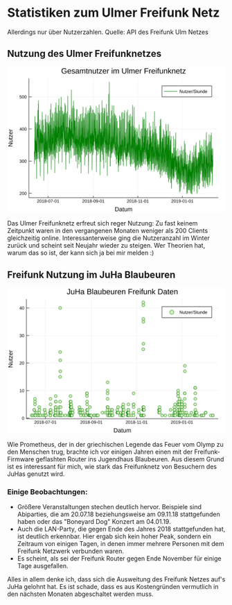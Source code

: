 # Statistiken zum Ulmer Freifunk Netz

Allerdings nur über Nutzerzahlen. Quelle: API des Freifunk Ulm Netzes

## Nutzung des Ulmer Freifunknetzes

![Nutzung des Ulmer Freifunknetzes](plots/stats-gesamt.svg)

Das Ulmer Freifunknetz erfreut sich reger Nutzung: Zu fast keinem Zeitpunkt waren in den vergangenen Monaten weniger als 200 Clients gleichzeitig online. Interessanterweise ging die Nutzeranzahl im Winter zurück und scheint seit Neujahr wieder zu steigen. Wer Theorien hat, warum das so ist, der kann sich ja bei mir melden :)

## Freifunk Nutzung im JuHa Blaubeuren

![Nutzung des Freifunknetzes am Knotenpunk "JuHa_Blaubeuren"](plots/stats-juha.svg)

Wie Prometheus, der in der griechischen Legende das Feuer vom Olymp zu den Menschen trug, brachte ich vor einigen Jahren einen mit der Freifunk-Firmware geflashten Router ins Jugendhaus Blaubeuren. Aus diesem Grund ist es interessant für mich, wie stark das Freifunknetz von Besuchern des JuHas genutzt wird.

### Einige Beobachtungen:

- Größere Veranstaltungen stechen deutlich hervor. Beispiele sind Abiparties, die am 20.07.18 beziehungsweise am 09.11.18 stattgefunden haben oder das "Boneyard Dog" Konzert am 04.01.19. 
- Auch die LAN-Party, die gegen Ende des Jahres 2018 stattgefunden hat, ist deutlich erkennbar. Hier ergab sich kein hoher Peak, sondern ein Zeitraum von einigen Tagen, in denen immer mehrere Personen mit dem Freifunk Netzwerk verbunden waren.
- Es scheint, als sei der Freifunk Router gegen Ende November für einige Tage ausgefallen.

Alles in allem denke ich, dass sich die Ausweitung des Freifunk Netzes auf's JuHa gelohnt hat. Es ist schade, dass es aus Kostengründen vermutlich in den nächsten Monaten abgeschaltet werden muss.
